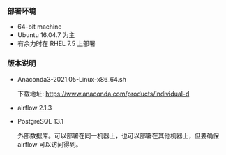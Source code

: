 
### 部署环境

* 64-bit machine
* Ubuntu 16.04.7 为主
* 有余力时在 RHEL 7.5 上部署


### 版本说明

* Anaconda3-2021.05-Linux-x86_64.sh
 
  下载地址: https://www.anaconda.com/products/individual-d

* airflow 2.1.3

* PostgreSQL 13.1

  外部数据库。可以部署在同一机器上，也可以部署在其他机器上，但要确保 airflow 可以访问得到。
